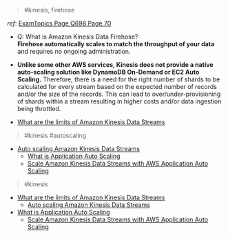 >#kinesis, firehose

_ref_: [ExamTopics Page Q698 Page 70](https://www.examtopics.com/exams/amazon/aws-certified-solutions-architect-professional/view/70/#:~:text=kinesis%20does%20not%20provide%20a%20native%20auto-scaling%20solution)
* Q: What is Amazon Kinesis Data Firehose?  
**Firehose automatically scales to match the throughput of your data** and requires no ongoing administration.

* **Unlike some other AWS services, Kinesis does not provide a native auto-scaling solution like DynamoDB On-Demand or EC2 Auto Scaling.** Therefore, there is a need for the right number of shards to be calculated for every stream based on the expected number of records and/or the size of the records. This can lead to over/under-provisioning of shards within a stream resulting in higher costs and/or data ingestion being throttled.

* [What are the limits of Amazon Kinesis Data Streams](https://aws.amazon.com/kinesis/data-streams/faqs/#:~:text=limits%20of%20amazon%20kinesis%20data%20streams )
> #kinesis  #autoscaling
 
 * [Auto scaling Amazon Kinesis Data Streams](https://aws.amazon.com/blogs/big-data/auto-scaling-amazon-kinesis-data-streams-using-amazon-cloudwatch-and-aws-lambda/#:~:text=auto%20scaling%20amazon%20kinesis%20data%20streams)
   * [What is Application Auto Scaling](https://docs.aws.amazon.com/autoscaling/application/userguide/what-is-application-auto-scaling.html#:~:text=who%20need%20a%20solution%20for%20automatically%20scaling%20their%20scalable%20resources%20for%20individual%20aws%20services%20beyond%20amazon%20ec2)
   * [Scale Amazon Kinesis Data Streams with AWS Application Auto Scaling](https://aws.amazon.com/blogs/big-data/scaling-amazon-kinesis-data-streams-with-aws-application-auto-scaling/#:~:text=scale%20amazon%20kinesis%20data%20streams%20with%20aws%20application%20auto%20scaling)
  
  > #kinesis

* [What are the limits of Amazon Kinesis Data Streams](https://aws.amazon.com/kinesis/data-streams/faqs/#:~:text=limits%20of%20amazon%20kinesis%20data%20streams )
  * [Auto scaling Amazon Kinesis Data Streams](https://aws.amazon.com/blogs/big-data/auto-scaling-amazon-kinesis-data-streams-using-amazon-cloudwatch-and-aws-lambda/#:~:text=auto%20scaling%20amazon%20kinesis%20data%20streams)
* [What is Application Auto Scaling](https://docs.aws.amazon.com/autoscaling/application/userguide/what-is-application-auto-scaling.html#:~:text=who%20need%20a%20solution%20for%20automatically%20scaling%20their%20scalable%20resources%20for%20individual%20aws%20services%20beyond%20amazon%20ec2)
  * [Scale Amazon Kinesis Data Streams with AWS Application Auto Scaling](https://aws.amazon.com/blogs/big-data/scaling-amazon-kinesis-data-streams-with-aws-application-auto-scaling/#:~:text=scale%20amazon%20kinesis%20data%20streams%20with%20aws%20application%20auto%20scaling)